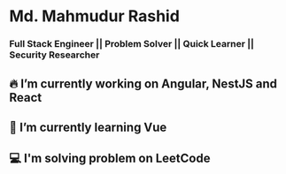 <!--
**simply-mahmud/simply-mahmud** is a ✨ _special_ ✨ repository because its `README.md` (this file) appears on your GitHub profile.

Here are some ideas to get you started:

- 🔭 I’m currently working on ...
- 🌱 I’m currently learning ...
- 👯 I’m looking to collaborate on ...
- 🤔 I’m looking for help with ...
- 💬 Ask me about ...
- 📫 How to reach me: ...
- 😄 Pronouns: ...
- ⚡ Fun fact: ...
-->
# Md. Mahmudur Rashid
### Full Stack Engineer || Problem Solver || Quick Learner || Security Researcher

## 🔥 I’m currently working on Angular, NestJS and React

## 🌱 I’m currently learning Vue

## 💻 I'm solving problem on LeetCode

